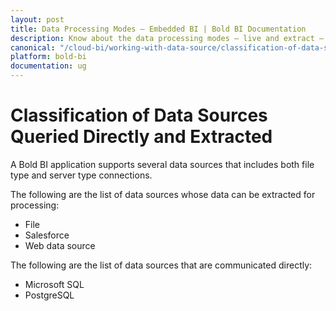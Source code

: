 ```yaml
---
layout: post
title: Data Processing Modes – Embedded BI | Bold BI Documentation
description: Know about the data processing modes – live and extract – supported by different data connectors in Bold BI Embedded.
canonical: "/cloud-bi/working-with-data-source/classification-of-data-sources-queried-directly-and-extracted/"
platform: bold-bi
documentation: ug
---
```


# Classification of Data Sources Queried Directly and Extracted

A Bold BI application supports several data sources that includes both file type and server type connections. 

The following are the list of data sources whose data can be extracted for processing:

* File
* Salesforce
* Web data source

The following are the list of data sources that are communicated directly:

* Microsoft SQL
* PostgreSQL
